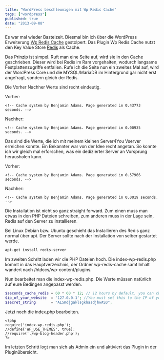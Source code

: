 ```yaml
---
title: "WordPress beschleunigen mit Wp Redis Cache"
tags: ["wordpress"]
published: true
date: "2013-09-08"
---
```


Es war mal wieder Bastelzeit. Diesmal bin ich über die WordPress Erweiterung [Wp Redis Cache](https://github.com/BenjaminAdams/wp-redis-cache) gestolpert. Das Plugin Wp Redis Cache nutzt den Key Value Store [Redis](http://redis.io/) als Cache.

Das Prinzip ist simpel. Ruft man eine Seite auf, wird sie in den Cache geschrieben. Dieser wird bei Redis im Ram vorgehalten, wodurch langsame Festplattenzugriffe entfallen. Rufe ich die Seite nun ein zweites Mal auf, wird der WordPress Core und die MYSQL/MariaDB im Hintergrund gar nicht erst angefragt, sondern gleich der Redis.

Die Vorher Nachher Werte sind recht eindeutig.

Vorher:

```
<!-- Cache system by Benjamin Adams. Page generated in 0.43773 seconds. -->
```

Nachher:

```
<!-- Cache system by Benjamin Adams. Page generated in 0.00935 seconds. -->
```

Das sind die Werte, die ich mit meinem kleinen Server4You Vserver erreichen konnte. Ein Bekannter war von der Idee recht angetan. So konnte ich wir gleich mal erforschen, was ein dedizierter Server an Vorsprung herausholen kann.

Vorher:

```
<!-- Cache system by Benjamin Adams. Page generated in 0.57966 seconds. -->
```

Nachher:

```
<!-- Cache system by Benjamin Adams. Page generated in 0.0019 seconds. -->
```

Die Installation ist nicht so ganz straight forward. Zum einen muss man etwas in den PHP Dateien schreiben, zum anderen muss in der Lage sein, Redis auf den Server zu installieren.

Bei Linux Debian bzw. Ubuntu geschieht das Installieren des Redis ganz normal über apt. Der Server sollte nach der Installation von selber gestartet werde.

```bash
apt-get install redis-server
```

Im zweiten Schritt laden wir die PHP Dateien hoch. Die index-wp-redis.php kommt in das Hauptverzeichnis, der Ordner wp-redis-cache samt Inhalt wandert nach /htdocs/wp-content/plugins.

Nun bearbeitet man die index-wp-redis.php. Die Werte müssen natürlich auf eure Bedingen angepasst werden.

```php
$seconds_cache_redis = 60 * 60 * 12; // 12 hours by default, you can change in this in wp-admin options page
$ip_of_your_website  = '127.0.0.1'; //You must set this to the IP of your website
$secret_string       = "ALSKdjgaklsgkhasdjhwASD";
```

Jetzt noch die index.php bearbeiten.

```
<?php
require('index-wp-redis.php');
//define('WP_USE_THEMES', true);
//require('./wp-blog-header.php');
?>
```

Im letzten Schritt logt man sich als Admin ein und aktiviert das Plugin in der Pluginübersicht.


